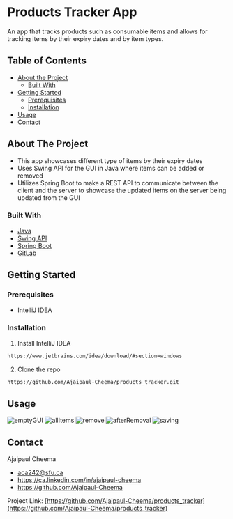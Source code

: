 # Products Tracker App


<!-- PROJECT LOGO -->
An app that tracks products such as consumable items and allows for tracking items by their expiry dates and by item types.

<!-- TABLE OF CONTENTS -->
## Table of Contents

* [About the Project](#about-the-project)
  * [Built With](#built-with)
* [Getting Started](#getting-started)
  * [Prerequisites](#prerequisites)
  * [Installation](#installation)
* [Usage](#usage)
* [Contact](#contact)

<!-- ABOUT THE PROJECT -->
## About The Project
* This app showcases different type of items by their expiry dates
* Uses Swing API for the GUI in Java where items can be added or removed
* Utilizes Spring Boot to make a REST API to communicate between the client and the server to showcase the updated items on the server being updated from the GUI

### Built With
* [Java](https://java.com/en/)
* [Swing API](https://docs.oracle.com/javase/tutorial/uiswing/)
* [Spring Boot](https://spring.io/projects/spring-restdocs)
* [GitLab](https://about.gitlab.com/)

<!-- GETTING STARTED -->
## Getting Started

### Prerequisites
* IntelliJ IDEA

### Installation
1. Install IntelliJ IDEA
```sh
https://www.jetbrains.com/idea/download/#section=windows
```
2. Clone the repo
```sh
https://github.com/Ajaipaul-Cheema/products_tracker.git
```
 
<!-- USAGE EXAMPLES -->
## Usage
![emptyGUI](https://user-images.githubusercontent.com/96704215/147435922-2c23be8c-546c-4c48-8d3a-40aa7b09fd9a.jpg)
![allItems](https://user-images.githubusercontent.com/96704215/147455155-2742de2b-e78f-43e8-b16b-2b5ee07605aa.jpg)
![remove](https://user-images.githubusercontent.com/96704215/147455171-8db722a5-8637-4c68-80ea-4cf7e9a32319.jpg)
![afterRemoval](https://user-images.githubusercontent.com/96704215/147455188-22d82483-b690-42e1-9cd5-02976c78638d.jpg)
![saving](https://user-images.githubusercontent.com/96704215/147455199-f823b025-ecde-4eed-943a-960e686878ba.jpg)

<!-- CONTACT -->
## Contact
Ajaipaul Cheema
* aca242@sfu.ca
* https://ca.linkedin.com/in/ajaipaul-cheema
* https://github.com/Ajaipaul-Cheema

Project Link: [https://github.com/Ajaipaul-Cheema/products_tracker](https://github.com/Ajaipaul-Cheema/products_tracker)
